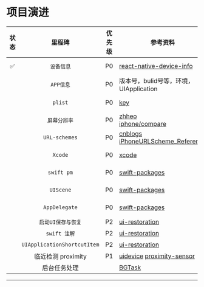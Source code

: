 #  项目演进


|状态|     里程碑    |优先级|  参考资料                                                                                          | 完成时间 |
|:-:| :----------: |:--:| ------------------------------------------------------------------------------------------------- | :-----: |
|✅| `设备信息`     |P0|  [react-native-device-info](https://github.com/react-native-device-info/react-native-device-info) | 2025-01 |
|| `APP信息`     |P0|  版本号，bulid号等，环境，UIApplication                                                                  | 2025-01 |
|| `plist`     |P0|  [key](https://developer.apple.com/library/archive/documentation/General/Reference/InfoPlistKeyReference/Introduction/Introduction.html#//apple_ref/doc/uid/TP40009248-SW1)                                                                  | 2025-01 |
|| `屏幕分辨率`   |P0| [zhheo](https://blog.zhheo.com/p/84125f32.html) <br/> [iphone/compare](https://www.apple.com.cn/iphone/compare/) | 2025-01 |
|| `URL-schemes` |P0| [cnblogs](https://www.cnblogs.com/bsguo/p/11163919.html)  [iPhoneURLScheme_Reference](https://developer.apple.com/library/archive/featuredarticles/iPhoneURLScheme_Reference/Introduction/Introduction.html#//apple_ref/doc/uid/TP40007899)                                        | 2025-01 |
|| `Xcode`       |P0| [xcode](https://developer.apple.com/documentation/xcode/creating-an-xcode-project-for-an-app)   | 2025-01 |
|| `swift pm`    |P0| [swift-packages](https://developer.apple.com/documentation/xcode/swift-packages)                  | 2025-01 |
|| `UIScene`    |P0| [swift-packages](https://developer.apple.com/documentation/xcode/swift-packages)                  | 2025-01 |
|| `AppDelegate`    |P0| [swift-packages](https://developer.apple.com/documentation/xcode/swift-packages)                  | 2025-01 |
|| `启动UI保存与恢复`    |P2| [ui-restoration](https://developer.apple.com/documentation/uikit/about-the-ui-restoration-process)                  | 待定 |
|| `swift 注解`    |P2| [ui-restoration](https://developer.apple.com/documentation/uikit/about-the-ui-restoration-process)                  | 待定 |
|| `UIApplicationShortcutItem`    |P2| [ui-restoration](https://developer.apple.com/documentation/uikit/about-the-ui-restoration-process)                  | 待定 |
|| 临近检测 proximity |P1| [uidevice](https://developer.apple.com/documentation/uikit/uidevice/isproximitymonitoringenabled) [proximity-sensor](https://itnext.io/ios-proximity-sensor-as-simple-as-possible-a473df883dc9) |  |
|| 后台任务处理 || [BGTask](https://developer.apple.com/documentation/uikit/using-background-tasks-to-update-your-app) | |

---

